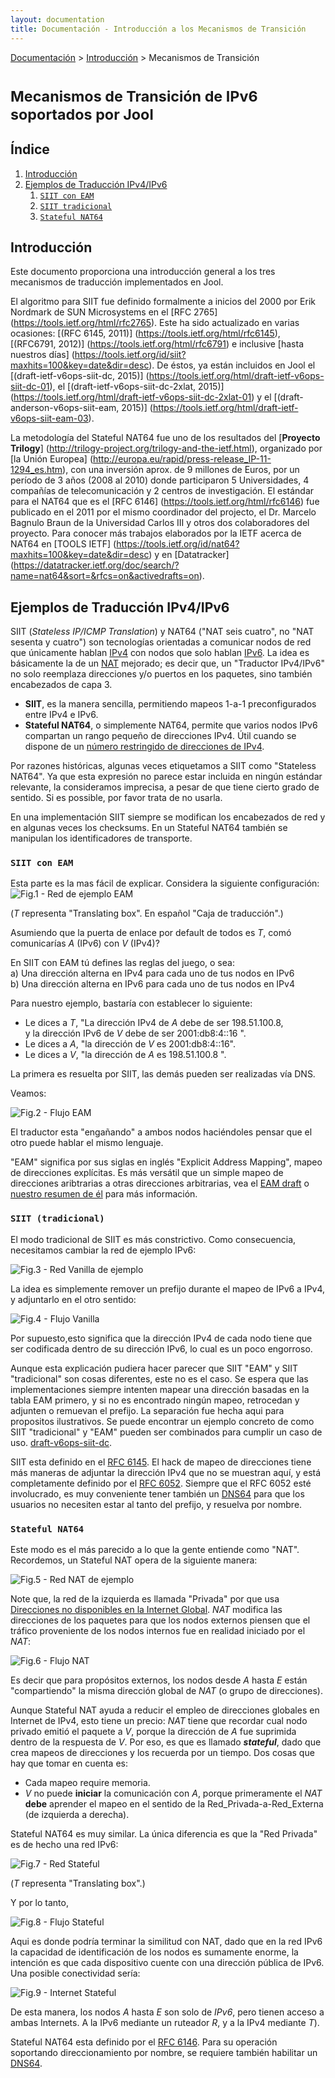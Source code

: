 ```yaml
---
layout: documentation
title: Documentación - Introducción a los Mecanismos de Transición
---
```


[Documentación](esp-doc-index.html) > [Introducción](esp-doc-index.html#introduccion) > Mecanismos de Transición

# <small> Mecanismos de Transición de IPv6 soportados por Jool </small>

## Índice

1. [Introducción](#introduccion)
2. [Ejemplos de Traducción IPv4/IPv6](#traduccion-ipv4ipv6)
	1. [`SIIT con EAM`](#siit-con-eam)
    2. [`SIIT tradicional`](#siit-tradicional)
    3. [`Stateful NAT64`](#stateful-nat64)
    
## Introducción
 Este documento proporciona una introducción general a los tres mecanismos de traducción implementados en Jool.
 
El algoritmo para SIIT fue definido formalmente a inicios del 2000 por Erik Nordmark de SUN Microsystems en el [RFC 2765] (https://tools.ietf.org/html/rfc2765). Este ha sido actualizado en varias ocasiones: [(RFC 6145, 2011)] (https://tools.ietf.org/html/rfc6145), [(RFC6791, 2012)] (https://tools.ietf.org/html/rfc6791) e inclusive [hasta nuestros días] (https://tools.ietf.org/id/siit?maxhits=100&key=date&dir=desc). De éstos, ya están incluidos en Jool el [(draft-ietf-v6ops-siit-dc, 2015)] (https://tools.ietf.org/html/draft-ietf-v6ops-siit-dc-01), el [(draft-ietf-v6ops-siit-dc-2xlat, 2015)] (https://tools.ietf.org/html/draft-ietf-v6ops-siit-dc-2xlat-01) y el [(draft-anderson-v6ops-siit-eam, 2015)] (https://tools.ietf.org/html/draft-ietf-v6ops-siit-eam-03).

La metodología del Stateful NAT64 fue uno de los resultados del [**Proyecto Trilogy**] (http://trilogy-project.org/trilogy-and-the-ietf.html), organizado por [la Unión Europea] (http://europa.eu/rapid/press-release_IP-11-1294_es.htm), con una inversión aprox. de 9 millones de Euros, por un período de 3 años (2008 al 2010) donde participaron 5 Universidades, 4 compañías de telecomunicación y 2 centros de investigación. El estándar para el NAT64 que es el [RFC 6146] (https://tools.ietf.org/html/rfc6146) fue publicado en el 2011 por el mismo coordinador del projecto, el Dr. Marcelo Bagnulo Braun de la Universidad Carlos III y otros dos colaboradores del proyecto. Para conocer más trabajos elaborados por la IETF acerca de NAT64 en [TOOLS IETF] (https://tools.ietf.org/id/nat64?maxhits=100&key=date&dir=desc) y en [Datatracker] (https://datatracker.ietf.org/doc/search/?name=nat64&sort=&rfcs=on&activedrafts=on).

## Ejemplos de Traducción IPv4/IPv6
 
 SIIT (_Stateless IP/ICMP Translation_) y NAT64 ("NAT seis cuatro", no "NAT sesenta y cuatro") son tecnologías orientadas a comunicar nodos de red que únicamente hablan [IPv4](http://es.wikipedia.org/wiki/IPv4) con nodos que solo hablan [IPv6](http://es.wikipedia.org/wiki/IPv6).
 La idea es básicamente la de un [NAT](http://es.wikipedia.org/wiki/Traducci%C3%B3n_de_direcciones_de_red) mejorado; es decir que, un "Traductor IPv4/IPv6" no solo reemplaza direcciones y/o puertos en los paquetes, sino también encabezados de capa 3.
 
 - **SIIT**, es la manera sencilla, permitiendo mapeos 1-a-1 preconfigurados entre IPv4 e IPv6.
 - **Stateful NAT64**, o simplemente NAT64,  permite que varios nodos IPv6 compartan un rango pequeño de direcciones IPv4. Útil cuando se dispone de un [número restringido de direcciones de IPv4](http://es.wikipedia.org/wiki/Agotamiento_de_las_direcciones_IPv4).
 
Por razones históricas, algunas veces etiquetamos a SIIT como "Stateless NAT64". Ya que esta expresión no parece estar incluida en ningún estándar relevante, la consideramos imprecisa, a pesar de que tiene cierto grado de sentido. Si es possible, por favor trata de no usarla.
 
En una implementación SIIT siempre se modifican los encabezados de red y en algunas veces los checksums. En un Stateful NAT64 también se manipulan los identificadores de transporte.

### `SIIT con EAM`

Esta parte es la mas fácil de explicar. Considera la siguiente configuración:
![Fig.1 - Red de ejemplo EAM](images/network/eam.svg)

(_T_ representa "Translating box". En español "Caja de traducción".)

Asumiendo que la puerta de enlace por default de todos es _T_, comó comunicarías _A_ (IPv6) con _V_ (IPv4)?

En SIIT con EAM tú defines las reglas del juego, o sea:<br />
a) Una dirección alterna en IPv4 para cada uno de tus nodos en IPv6<br />
b) Una dirección alterna en IPv6 para cada uno de tus nodos en IPv4

Para nuestro ejemplo, bastaría con establecer lo siguiente:

- Le dices a _T_, "La dirección IPv4 de _A_ debe de ser 198.51.100.8, <br />
  y la dirección IPv6 de _V_ debe de ser 2001:db8:4::16 ".
- Le dices a _A_, "la dirección de _V_ es 2001:db8:4::16".
- Le dices a _V_, "la dirección de _A_ es 198.51.100.8 ".

La primera es resuelta por SIIT, las demás pueden ser realizadas vía DNS.

Veamos:

![Fig.2 - Flujo EAM](images/flow/eam.svg)

El traductor esta "engañando" a ambos nodos haciéndoles pensar que el otro puede hablar el mismo lenguaje.

"EAM" significa por sus siglas en inglés "Explicit Address Mapping", mapeo de direcciones explícitas. Es más versátil que un simple mapeo de direcciones aribtrarias a otras direcciones arbitrarias, vea el [EAM draft](https://tools.ietf.org/html/draft-anderson-v6ops-siit-eam-03) o [nuestro resumen de él](esp-misc-eamt.html) para más información.

### `SIIT (tradicional)`

El modo tradicional de SIIT es más constrictivo. Como consecuencia, necesitamos cambiar la red de ejemplo IPv6:

![Fig.3 - Red Vanilla de ejemplo](images/network/vanilla.svg)

La idea es simplemente remover un prefijo durante el mapeo de IPv6 a IPv4, y adjuntarlo en el otro sentido:

![Fig.4 - Flujo Vanilla](images/flow/vanilla.svg)

Por supuesto,esto significa que la dirección IPv4 de cada nodo tiene que ser codificada dentro de su dirección IPv6, lo cual es un poco engorroso.

Aunque esta explicación pudiera hacer parecer que  SIIT "EAM" y SIIT "tradicional" son cosas diferentes, este no es el caso. Se espera que las implementaciones siempre intenten mapear una dirección basadas en la tabla EAM primero, y si no es encontrado ningún mapeo, retrocedan y adjunten o remuevan el prefijo. La separación fue hecha aqui para propositos ilustrativos. Se puede encontrar un ejemplo concreto de como SIIT "tradicional" y "EAM" pueden ser combinados para cumplir un caso de uso. [draft-v6ops-siit-dc](http://tools.ietf.org/html/draft-ietf-v6ops-siit-dc-00).

SIIT esta definido en el [RFC 6145](http://tools.ietf.org/html/rfc6145). El hack de mapeo de direcciones tiene más maneras de adjuntar la dirección IPv4 que no se muestran aquí, y está completamente definido por el [RFC 6052](http://tools.ietf.org/html/rfc6052). Siempre que el RFC 6052 esté involucrado, es muy conveniente tener también un [DNS64](esp-op-dns64.html) para que los usuarios no necesiten estar al tanto del prefijo, y resuelva por nombre.

### `Stateful NAT64`

Este modo es el más parecido a lo que la gente entiende como "NAT". Recordemos, un Stateful NAT opera de la siguiente manera:

![Fig.5 - Red NAT de ejemplo](images/network/nat.svg)

Note que, la red de la izquierda es llamada "Privada" por que usa [Direcciones no disponibles en la Internet Global](http://es.wikipedia.org/wiki/Red_privada).  _NAT_ modifica las direcciones de los paquetes para que los nodos externos piensen que el tráfico proveniente de los nodos internos fue en realidad iniciado por el _NAT_:

![Fig.6 - Flujo NAT](images/flow/nat.svg)

Es decir que para propósitos externos, los nodos desde _A_ hasta _E_ están "compartiendo" la misma dirección global de _NAT_ (o grupo de direcciones).

Aunque Stateful NAT ayuda a reducir el empleo de direcciones globales en Internet de IPv4, esto tiene un precio: _NAT_ tiene que recordar cual nodo privado emitió el paquete a _V_, porque la dirección de _A_ fue suprimida dentro de la respuesta de _V_. Por eso, es que es  llamado ***stateful***, dado que crea mapeos de direcciones y los recuerda por un tiempo. Dos cosas que hay que tomar en cuenta es:

- Cada mapeo require memoria.
- _V_ no puede **iniciar** la comunicación con _A_, porque primeramente el _NAT_ **debe** aprender el mapeo en el sentido de la Red_Privada-a-Red_Externa (de izquierda a derecha).

Stateful NAT64 es muy similar. La única diferencia es que la "Red Privada" es de hecho una red IPv6:

![Fig.7 - Red Stateful](images/network/stateful.svg)

(_T_ representa "Translating box".)

Y por lo tanto,

![Fig.8 - Flujo Stateful](images/flow/stateful.svg)

Aqui es donde podría terminar la similitud con NAT, dado que en la red IPv6 la capacidad de identificación de los nodos es sumamente enorme, la intención es que cada dispositivo cuente con una dirección pública de IPv6. Una posible conectividad sería:

![Fig.9 - Internet Stateful](images/network/full.svg)

De esta manera, los nodos _A_ hasta _E_ son solo de _IPv6_, pero tienen acceso a ambas Internets. A la IPv6 mediante un ruteador _R_, y a la IPv4 mediante _T_).

Stateful NAT64 esta definido por el [RFC 6146](http://tools.ietf.org/html/rfc6146). Para su operación soportando direccionamiento por nombre, se requiere también habilitar un [DNS64](esp-op-dns64.html).


